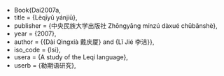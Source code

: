 * Book{Dai2007a,
* title     = {Lèqīyǔ yánjiū},
* publisher = {中央民族大学出版社 Zhōngyāng mínzú dàxué chūbǎnshè},
* year      = {2007},
* author    = {{Dài Qìngxià 戴庆厦} and {Lǐ Jié 李洁}},
* iso_code  = {lsi},
* usera     = {A study of the Leqi language},
* userb     = {勒期语研究},
